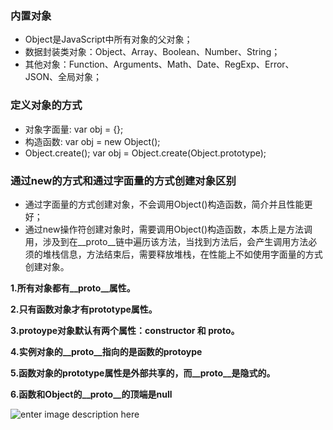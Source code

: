 ###  内置对象

-   Object是JavaScript中所有对象的父对象；
-   数据封装类对象：Object、Array、Boolean、Number、String；
-   其他对象：Function、Arguments、Math、Date、RegExp、Error、JSON、全局对象；

### 定义对象的方式

-   对象字面量: var obj = {};
-   构造函数: var obj = new Object();
-   Object.create(); var obj = Object.create(Object.prototype);

### 通过new的方式和通过字面量的方式创建对象区别

-   通过字面量的方式创建对象，不会调用Object()构造函数，简介并且性能更好；
-   通过new操作符创建对象时，需要调用Object()构造函数，本质上是方法调用，涉及到在__proto__链中遍历该方法，当找到方法后，会产生调用方法必须的堆栈信息，方法结束后，需要释放堆栈，在性能上不如使用字面量的方式创建对象。


**1.所有对象都有__proto__属性。**

**2.只有函数对象才有prototype属性。**

**3.protoype对象默认有两个属性：constructor 和  **proto**。**

**4.实例对象的__proto__指向的是函数的protoype**

**5.函数对象的prototype属性是外部共享的，而__proto__是隐式的。**

**6.函数和Object的__proto__的顶端是null**


![enter image description here](https://image-static.segmentfault.com/226/042/2260424593-5938e36c1fdc4_articlex)



<!--stackedit_data:
eyJoaXN0b3J5IjpbMjQyNDk5MjI4XX0=
-->